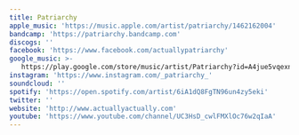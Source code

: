 ```yaml
---
title: Patriarchy
apple_music: 'https://music.apple.com/artist/patriarchy/1462162004'
bandcamp: 'https://patriarchy.bandcamp.com'
discogs: ''
facebook: 'https://www.facebook.com/actuallypatriarchy'
google_music: >-
   https://play.google.com/store/music/artist/Patriarchy?id=A4jue5vqexnkpibfayneiq7wnm4
instagram: 'https://www.instagram.com/_patriarchy_'
soundcloud: ''
spotify: 'https://open.spotify.com/artist/6iA1dQ8FgTN96un4zy5eki'
twitter: ''
website: 'http://www.actuallyactually.com'
youtube: 'https://www.youtube.com/channel/UC3HsD_cwlFMXlOc76w2qIaA'
---
```

